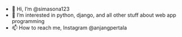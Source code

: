- 👋 Hi, I’m @simasona123
- 👀 I’m interested in python, django, and all other stuff about web app programming
- 📫 How to reach me, Instagram @anjangpertala

<!---
simasona123/simasona123 is a ✨ special ✨ repository because its `README.md` (this file) appears on your GitHub profile.
You can click the Preview link to take a look at your changes.
--->
